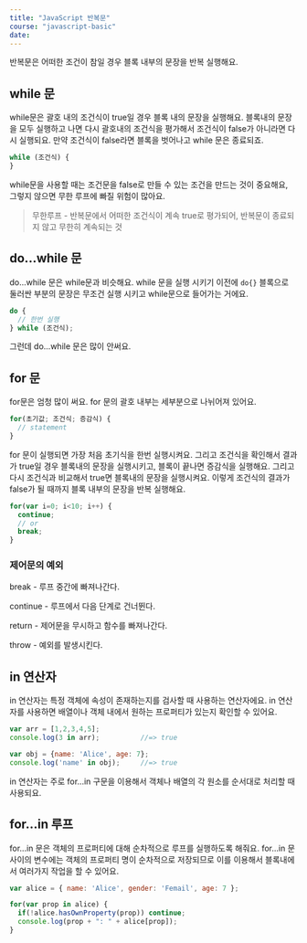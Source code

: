 ```yaml
---
title: "JavaScript 반복문"
course: "javascript-basic"
date: 
---
```




반복문은 어떠한 조건이 참일 경우 블록 내부의 문장을 반복 실행해요.



## while 문

while문은 괄호 내의 조건식이 true일 경우 블록 내의 문장을 실행해요. 블록내의 문장을 모두 실행하고 나면 다시 괄호내의 조건식을 평가해서 조건식이 false가 아니라면 다시 실행되요. 만약 조건식이 false라면 블록을 벗어나고 while 문은 종료되죠.

```js
while (조건식) {
}
```

while문을 사용할 때는 조건문을 false로 만들 수 있는 조건을 만드는 것이 중요해요, 그렇지 않으면 무한 루프에 빠질 위험이 많아요.

> 무한루프 - 반복문에서 어떠한 조건식이 계속 true로 평가되어, 반복문이 종료되지 않고 무한히 계속되는 것



## do...while 문

do...while 문은 while문과 비슷해요. while 문을 실행 시키기 이전에 `do{}` 블록으로 둘러싼 부분의 문장은 무조건 실행 시키고 while문으로 들어가는 거에요.

```js
do {
  // 한번 실행
} while (조건식);
```

그런데 do...while 문은 많이 안써요.



## for 문

for문은 엄청 많이 써요. for 문의 괄호 내부는 세부분으로 나뉘어져 있어요. 

```js
for(초기값; 조건식; 증감식) {
  // statement
}
```

for 문이 실행되면 가장 처음 초기식을 한번 실행시켜요. 그리고 조건식을 확인해서 결과가 true일 경우 블록내의 문장을 실행시키고, 블록이 끝나면 증감식을 실행해요. 그리고 다시 조건식과 비교해서 true면 블록내의 문장을 실행시켜요. 이렇게 조건식의 결과가 false가 될 때까지 블록 내부의 문장을 반복 실행해요.

```js
for(var i=0; i<10; i++) {
  continue;
  // or
  break;
}
```



### 제어문의 예외

break - 루프 중간에 빠져나간다.

continue - 루프에서 다음 단계로 건너뛴다.

return - 제어문을 무시하고 함수를 빠져나간다.

throw - 예외를 발생시킨다.



## in 연산자

in 연산자는 특정 객체에 속성이 존재하는지를 검사할 때 사용하는 연산자에요. in 연산자를 사용하면 배열이나 객체 내에서 원하는 프로퍼티가 있는지 확인할 수 있어요.

```javascript
var arr = [1,2,3,4,5];
console.log(3 in arr);          //=> true

var obj = {name: 'Alice', age: 7};
console.log('name' in obj);     //=> true
```

in 연산자는 주로 for...in 구문을 이용해서 객체나 배열의 각 원소를 순서대로 처리할 때 사용되요.



## for...in 루프

for...in 문은 객체의 프로퍼티에 대해 순차적으로 루프를 실행하도록 해줘요. for...in 문 사이의 변수에는 객체의 프로퍼티 명이 순차적으로 저장되므로 이를 이용해서 블록내에서 여러가지 작업을 할 수 있어요.

```js
var alice = { name: 'Alice', gender: 'Femail', age: 7 };

for(var prop in alice) {
  if(!alice.hasOwnProperty(prop)) continue;
  console.log(prop + ": " + alice[prop]);
}
```




